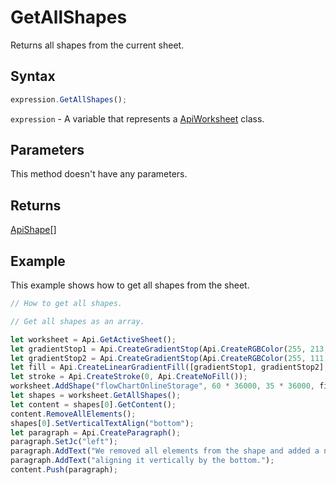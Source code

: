 # GetAllShapes

Returns all shapes from the current sheet.

## Syntax

```javascript
expression.GetAllShapes();
```

`expression` - A variable that represents a [ApiWorksheet](../ApiWorksheet.md) class.

## Parameters

This method doesn't have any parameters.

## Returns

[ApiShape](../../ApiShape/ApiShape.md)[]

## Example

This example shows how to get all shapes from the sheet.

```javascript editor-xlsx
// How to get all shapes.

// Get all shapes as an array.

let worksheet = Api.GetActiveSheet();
let gradientStop1 = Api.CreateGradientStop(Api.CreateRGBColor(255, 213, 191), 0);
let gradientStop2 = Api.CreateGradientStop(Api.CreateRGBColor(255, 111, 61), 100000);
let fill = Api.CreateLinearGradientFill([gradientStop1, gradientStop2], 5400000);
let stroke = Api.CreateStroke(0, Api.CreateNoFill());
worksheet.AddShape("flowChartOnlineStorage", 60 * 36000, 35 * 36000, fill, stroke, 0, 2 * 36000, 0, 3 * 36000);
let shapes = worksheet.GetAllShapes();
let content = shapes[0].GetContent();
content.RemoveAllElements();
shapes[0].SetVerticalTextAlign("bottom");
let paragraph = Api.CreateParagraph();
paragraph.SetJc("left");
paragraph.AddText("We removed all elements from the shape and added a new paragraph inside it ");
paragraph.AddText("aligning it vertically by the bottom.");
content.Push(paragraph);
```
